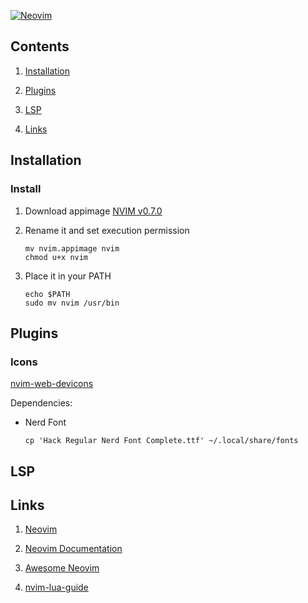 [![Neovim](https://raw.githubusercontent.com/neovim/neovim.github.io/master/logos/neovim-logo-300x87.png)](https://neovim.io)

## Contents

1. [Installation](#installation)

2. [Plugins](#plugins)

3. [LSP](#lsp)

4. [Links](#links)

<a name="installation"></a>
## Installation

### Install

1. Download appimage [NVIM v0.7.0](https://github.com/neovim/neovim/releases/tag/v0.7.0)

2. Rename it and set execution permission

   ```
   mv nvim.appimage nvim
   chmod u+x nvim
   ```

3. Place it in your PATH

   ```
   echo $PATH
   sudo mv nvim /usr/bin
   ```

<a name="plugins"></a>
## Plugins

### Icons

[nvim-web-devicons](https://github.com/kyazdani42/nvim-web-devicons)

Dependencies:

- Nerd Font

   ```
   cp 'Hack Regular Nerd Font Complete.ttf' ~/.local/share/fonts
   ```

<a name="lsp"></a>
## LSP 

<a name="links"></a>
## Links 

1. [Neovim](https://github.com/neovim/neovim)

2. [Neovim Documentation](https://neovim.io/doc/user/)

3. [Awesome Neovim](https://github.com/rockerBOO/awesome-neovim)

4. [nvim-lua-guide](https://github.com/nanotee/nvim-lua-guide)
